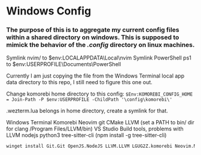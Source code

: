 # Windows Config

### The purpose of this is to aggregate my current config files within a shared directory on windows. This is supposed to mimick the behavior of the *.config* directory on linux machines.


Symlink nvim/ to $env:LOCALAPPDATA\Local\nvim
Symlink PowerShell ps1 to $env:USERPROFILE\Documents\PowerShell

Currently I am just copying the file from the Windows Terminal local app data directory to this repo, I still need to figure this one out.

Change komorebi home directory to this config: `$Env:KOMOREBI_CONFIG_HOME = Join-Path -P $env:USERPROFILE -ChildPath '\config\komorebi\'`

.wezterm.lua belongs in home directory, create a symlink for that.


Windows Terminal
Komorebi
Neovim
git
CMake
LLVM (set a PATH to bin/ dir for clang /Program Files/LLVM/bin)
VS Studio Build tools, problems with LLVM
nodejs
python3
tree-sitter-cli (npm install -g tree-sitter-cli)


```bash
winget install Git.Git OpenJS.NodeJS LLVM.LLVM LGUG2Z.komorebi Neovim.Neovim LGUG2Z.whkd Obsidian.Obsidian Anki.Anki junegunn.fzf Python.Python.3.11 BurntSushi.ripgrep.MSVC SumatraPDF.SumatraPDF Microsoft.WindowsTerminal Kitware.CMake
```
